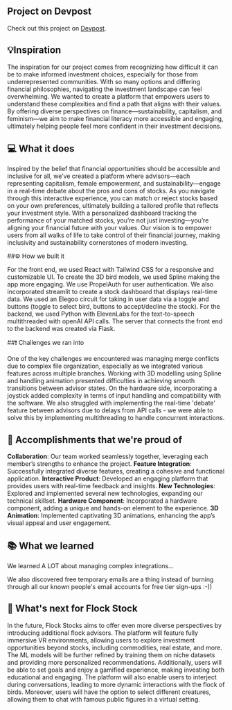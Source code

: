 ## Project on Devpost

Check out this project on [Devpost](https://devpost.com/software/dragonden).

## 💡Inspiration

The inspiration for our project comes from recognizing how difficult it can be to make informed investment choices, especially for those from underrepresented communities. With so many options and differing financial philosophies, navigating the investment landscape can feel overwhelming. We wanted to create a platform that empowers users to understand these complexities and find a path that aligns with their values. By offering diverse perspectives on finance—sustainability, capitalism, and feminism—we aim to make financial literacy more accessible and engaging, ultimately helping people feel more confident in their investment decisions.


## 💻 What it does

 Inspired by the belief that financial opportunities should be accessible and inclusive for all, we’ve created a platform where advisors—each representing capitalism, female empowerment, and sustainability—engage in a real-time debate about the pros and cons of stocks. As you navigate through this interactive experience, you can match or reject stocks based on your own preferences, ultimately building a tailored profile that reflects your investment style. With a personalized dashboard tracking the performance of your matched stocks, you’re not just investing—you’re aligning your financial future with your values. Our vision is to empower users from all walks of life to take control of their financial journey, making inclusivity and sustainability cornerstones of modern investing.


##⚙️ How we built it

For the front end, we used React with Tailwind CSS for a responsive and customizable UI. To create the 3D bird models, we used Spline making the app more engaging. We use PropelAuth for user authentication. We also incorporated streamlit to create a stock dashboard that displays real-time data. 
We used an Elegoo circuit for taking in user data via a toggle and buttons (toggle to select bird, buttons to accept/decline the stock). For the backend, we used Python with ElevenLabs for the text-to-speech multithreaded with openAI API calls. The server that connects the front end to the backend was created via Flask.


##❗️ Challenges we ran into

One of the key challenges we encountered was managing merge conflicts due to complex file organization, especially as we integrated various features across multiple branches. Working with 3D modelling using Spline and handling animation presented difficulties in achieving smooth transitions between advisor states. On the hardware side, incorporating a joystick added complexity in terms of input handling and compatibility with the software. We also struggled with implementing the real-time 'debate' feature between advisors due to delays from API calls - we were able to solve this by implementing multithreading to handle concurrent interactions. 

## 🌟 Accomplishments that we're proud of

**Collaboration**: Our team worked seamlessly together, leveraging each member’s strengths to enhance the project.
**Feature Integration**: Successfully integrated diverse features, creating a cohesive and functional application.
**Interactive Product**: Developed an engaging platform that provides users with real-time feedback and insights.
**New Technologies**: Explored and implemented several new technologies, expanding our technical skillset.
**Hardware Component**: Incorporated a hardware component, adding a unique and hands-on element to the experience.
**3D Animation**: Implemented captivating 3D animations, enhancing the app’s visual appeal and user engagement.

## 📚 What we learned

We learned A LOT about managing complex integrations…

We also discovered free temporary emails are a thing instead of burning through all our known people's email accounts for free tier sign-ups :-))


## 🔮 What's next for Flock Stock

In the future, Flock Stocks aims to offer even more diverse perspectives by introducing additional flock advisors. The platform will feature fully immersive VR environments, allowing users to explore investment opportunities beyond stocks, including commodities, real estate, and more. The ML models will be further refined by training them on niche datasets and providing more personalized recommendations. Additionally, users will be able to set goals and enjoy a gamified experience, making investing both educational and engaging. The platform will also enable users to interject during conversations, leading to more dynamic interactions with the flock of birds. Moreover, users will have the option to select different creatures, allowing them to chat with famous public figures in a virtual setting.

